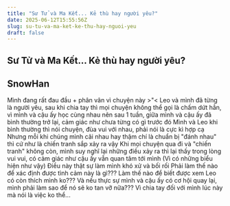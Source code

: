 ```yaml
---
title: "Sư Tử và Ma Kết... Kẻ thù hay người yêu?"
date: 2025-06-12T15:55:56Z
slug: su-tu-va-ma-ket-ke-thu-hay-nguoi-yeu
draft: false
---
```


## Sư Tử và Ma Kết... Kẻ thù hay người yêu?

## SnowHan

Mình đang rất đau đầu + phân vân vì chuyện này >"<
Leo và mình đã từng là người yêu, sau khi chia tay thì mọi chuyện không thể gọi là chấm dứt hẳn, vì mình và cậu ấy học cùng nhau nên sau 1 tuần, giữa mình và cậu ấy đã bình thường trở lại, cảm giác như chưa từng có gì trước đó
Mình và Leo khi bình thường thì nói chuyện, đùa vui với nhau, phải nói là cực kì hợp cạ  Nhưng mỗi khi chúng mình cãi nhau hay thậm chí là chuẩn bị "đánh nhau"  thì cứ như là chiến tranh sắp xảy ra vậy 
Khi mọi chuyện qua đi và "chiến tranh" không còn, mình suy nghĩ lại những điều xảy ra thì lại thấy trong lòng vui vui, có cảm giác như cậu ấy vẫn quan tâm tới mình  (Vì có những biểu hiện như vậy)
Điều này thật sự làm mình khó xử và bối rối  Phải làm thế nào để xác định được tình cảm này là gì??? Làm thế nào để biết được xem Leo có còn thích mình ko??? Và nếu thực sự mình và cậu ấy có cơ hội quay lại, mình phải làm sao để nó sẽ ko tan vỡ nữa??? Vì chia tay đối với mình lúc này mà nói là việc ko thể...